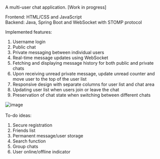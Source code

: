 A multi-user chat application. [Work in progress]<br>

Frontend: HTML/CSS and JavaScript<br>
Backend: Java, Spring Boot and WebSocket with STOMP protocol<br>

Implemented features:
1. Username login
2. Public chat
3. Private messaging between individual users
4. Real-time message updates using WebSocket
5. Fetching and displaying message history for both public and private chats
6. Upon receiving unread private message, update unread counter and move user to the top of the user list 
7. Responsive design with separate columns for user list and chat area
8. Updating user list when users join or leave the chat
9. Preservation of chat state when switching between different chats

![image](https://github.com/etogus/RealTimeChat/assets/47570845/f379b3f2-b7e6-4cd2-be27-50242464913d)<br>
<br>
To-do ideas:
1. Secure registration
2. Friends list
3. Permanent message/user storage
4. Search function
5. Group chats
6. User online/offline indicator



